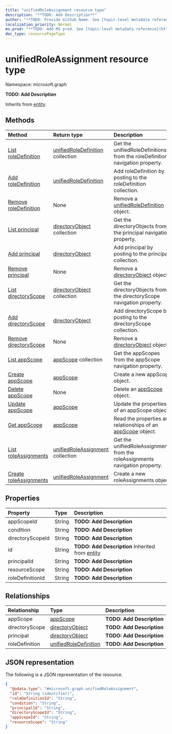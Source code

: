 ```yaml
---
title: "unifiedRoleAssignment resource type"
description: "**TODO: Add Description**"
author: "**TODO: Provide Github Name. See [topic-level metadata reference](https://msgo.azurewebsites.net/add/document/guidelines/metadata.html#topic-level-metadata)**"
localization_priority: Normal
ms.prod: "**TODO: Add MS prod. See [topic-level metadata reference](https://msgo.azurewebsites.net/add/document/guidelines/metadata.html#topic-level-metadata)**"
doc_type: resourcePageType
---
```


# unifiedRoleAssignment resource type


Namespace: microsoft.graph

**TODO: Add Description**


Inherits from [entity](../resources/entity.md).

## Methods
|Method|Return type|Description|
|:---|:---|:---|
|[List roleDefinition](../api/unifiedroleassignment-list-roledefinition.md)|[unifiedRoleDefinition](../resources/unifiedroledefinition.md) collection|Get the unifiedRoleDefinitions from the roleDefinition navigation property.|
|[Add roleDefinition](../api/unifiedroleassignment-post-roledefinition.md)|[unifiedRoleDefinition](../resources/unifiedroledefinition.md)|Add roleDefinition by posting to the roleDefinition collection.|
|[Remove roleDefinition](../api/unifiedroleassignment-delete-roledefinition.md)|None|Remove a [unifiedRoleDefinition](../resources/unifiedroledefinition.md) object.|
|[List principal](../api/unifiedroleassignment-list-principal.md)|[directoryObject](../resources/directoryobject.md) collection|Get the directoryObjects from the principal navigation property.|
|[Add principal](../api/unifiedroleassignment-post-principal.md)|[directoryObject](../resources/directoryobject.md)|Add principal by posting to the principal collection.|
|[Remove principal](../api/unifiedroleassignment-delete-principal.md)|None|Remove a [directoryObject](../resources/directoryobject.md) object.|
|[List directoryScope](../api/unifiedroleassignment-list-directoryscope.md)|[directoryObject](../resources/directoryobject.md) collection|Get the directoryObjects from the directoryScope navigation property.|
|[Add directoryScope](../api/unifiedroleassignment-post-directoryscope.md)|[directoryObject](../resources/directoryobject.md)|Add directoryScope by posting to the directoryScope collection.|
|[Remove directoryScope](../api/unifiedroleassignment-delete-directoryscope.md)|None|Remove a [directoryObject](../resources/directoryobject.md) object.|
|[List appScope](../api/unifiedroleassignment-list-appscope.md)|[appScope](../resources/appscope.md) collection|Get the appScopes from the appScope navigation property.|
|[Create appScope](../api/unifiedroleassignment-post-appscope.md)|[appScope](../resources/appscope.md)|Create a new appScope object.|
|[Delete appScope](../api/unifiedroleassignment-delete-appscope.md)|None|Delete an [appScope](../resources/appscope.md) object.|
|[Update appScope](../api/unifiedroleassignment-update-appscope.md)|[appScope](../resources/appscope.md)|Update the properties of an appScope object.|
|[Get appScope](../api/appscope-get.md)|[appScope](../resources/appscope.md)|Read the properties and relationships of an [appScope](../resources/appscope.md) object.|
|[List roleAssignments](../api/rbacapplication-list-roleassignments.md)|[unifiedRoleAssignment](../resources/unifiedroleassignment.md) collection|Get the unifiedRoleAssignments from the roleAssignments navigation property.|
|[Create roleAssignments](../api/rbacapplication-post-roleassignments.md)|[unifiedRoleAssignment](../resources/unifiedroleassignment.md)|Create a new roleAssignments object.|

## Properties
|Property|Type|Description|
|:---|:---|:---|
|appScopeId|String|**TODO: Add Description**|
|condition|String|**TODO: Add Description**|
|directoryScopeId|String|**TODO: Add Description**|
|id|String|**TODO: Add Description** Inherited from [entity](../resources/entity.md)|
|principalId|String|**TODO: Add Description**|
|resourceScope|String|**TODO: Add Description**|
|roleDefinitionId|String|**TODO: Add Description**|

## Relationships
|Relationship|Type|Description|
|:---|:---|:---|
|appScope|[appScope](../resources/appscope.md)|**TODO: Add Description**|
|directoryScope|[directoryObject](../resources/directoryobject.md)|**TODO: Add Description**|
|principal|[directoryObject](../resources/directoryobject.md)|**TODO: Add Description**|
|roleDefinition|[unifiedRoleDefinition](../resources/unifiedroledefinition.md)|**TODO: Add Description**|

## JSON representation
The following is a JSON representation of the resource.
<!-- {
  "blockType": "resource",
  "keyProperty": "id",
  "@odata.type": "microsoft.graph.unifiedRoleAssignment",
  "baseType": "microsoft.graph.entity",
  "openType": false
}
-->
``` json
{
  "@odata.type": "#microsoft.graph.unifiedRoleAssignment",
  "id": "String (identifier)",
  "roleDefinitionId": "String",
  "condition": "String",
  "principalId": "String",
  "directoryScopeId": "String",
  "appScopeId": "String",
  "resourceScope": "String"
}
```


